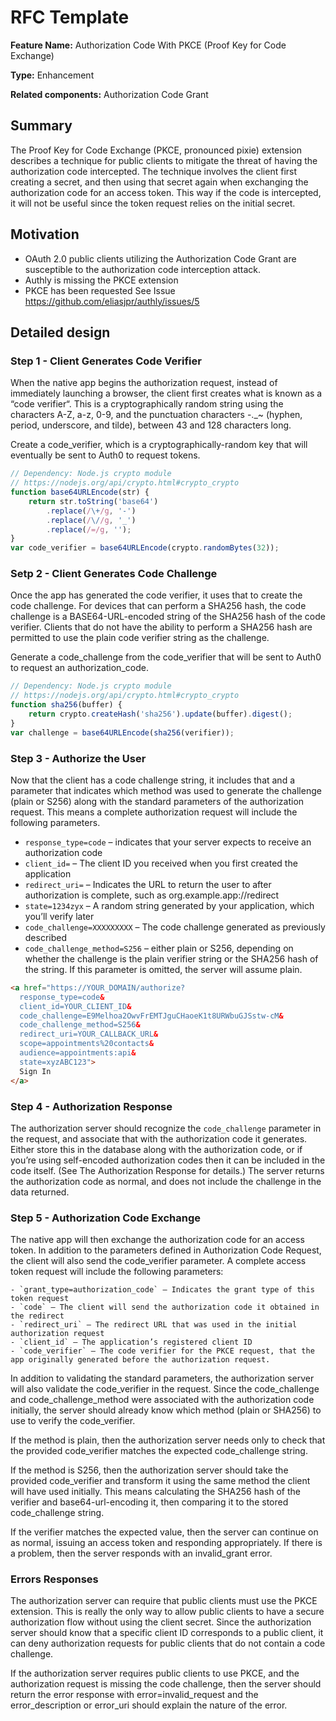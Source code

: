 # RFC Template

**Feature Name:** Authorization Code With PKCE (Proof Key for Code Exchange)

**Type:** Enhancement

**Related components:** Authorization Code Grant

## Summary

The Proof Key for Code Exchange (PKCE, pronounced pixie) extension describes a technique for public clients to mitigate the threat of having the authorization code intercepted. The technique involves the client first creating a secret, and then using that secret again when exchanging the authorization code for an access token. This way if the code is intercepted, it will not be useful since the token request relies on the initial secret.

## Motivation

- OAuth 2.0 public clients utilizing the Authorization Code Grant are susceptible to the authorization code interception attack.
- Authly is missing the PKCE extension
- PKCE has been requested See Issue https://github.com/eliasjpr/authly/issues/5

## Detailed design

### Step 1 - Client Generates Code Verifier

When the native app begins the authorization request, instead of immediately launching a browser, the client first creates what is known as a “code verifier“. This is a cryptographically random string using the characters A-Z, a-z, 0-9, and the punctuation characters -._~ (hyphen, period, underscore, and tilde), between 43 and 128 characters long.

Create a code_verifier, which is a cryptographically-random key that will eventually be sent to Auth0 to request tokens. 

```javascript 
// Dependency: Node.js crypto module
// https://nodejs.org/api/crypto.html#crypto_crypto
function base64URLEncode(str) {
    return str.toString('base64')
        .replace(/\+/g, '-')
        .replace(/\//g, '_')
        .replace(/=/g, '');
}
var code_verifier = base64URLEncode(crypto.randomBytes(32));
```

### Setp 2 - Client Generates Code Challenge 

Once the app has generated the code verifier, it uses that to create the code challenge. For devices that can perform a SHA256 hash, the code challenge is a BASE64-URL-encoded string of the SHA256 hash of the code verifier. Clients that do not have the ability to perform a SHA256 hash are permitted to use the plain code verifier string as the challenge.

Generate a code_challenge from the code_verifier that will be sent to Auth0 to request an authorization_code.

```javascript
// Dependency: Node.js crypto module
// https://nodejs.org/api/crypto.html#crypto_crypto
function sha256(buffer) {
    return crypto.createHash('sha256').update(buffer).digest();
}
var challenge = base64URLEncode(sha256(verifier));

```

### Step 3 - Authorize the User

Now that the client has a code challenge string, it includes that and a parameter that indicates which method was used to generate the challenge (plain or S256) along with the standard parameters of the authorization request. This means a complete authorization request will include the following parameters.

- `response_type=code` – indicates that your server expects to receive an authorization code
- `client_id=` – The client ID you received when you first created the application
- `redirect_uri=` – Indicates the URL to return the user to after authorization is complete, such as org.example.app://redirect
- `state=1234zyx` – A random string generated by your application, which you’ll verify later
- `code_challenge=XXXXXXXXX` – The code challenge generated as previously described
- `code_challenge_method=S256` – either plain or S256, depending on whether the challenge is the plain verifier string or the SHA256 hash of the string. If this parameter is omitted, the server will assume plain.

```html
<a href="https://YOUR_DOMAIN/authorize?
  response_type=code&
  client_id=YOUR_CLIENT_ID&
  code_challenge=E9Melhoa2OwvFrEMTJguCHaoeK1t8URWbuGJSstw-cM&
  code_challenge_method=S256&
  redirect_uri=YOUR_CALLBACK_URL&
  scope=appointments%20contacts&
  audience=appointments:api&
  state=xyzABC123">
  Sign In
</a>
```

### Step 4 - Authorization Response

The authorization server should recognize the `code_challenge` parameter in the request, and associate that with the authorization code it generates. Either store this in the database along with the authorization code, or if you’re using self-encoded authorization codes then it can be included in the code itself. (See The Authorization Response for details.) The server returns the authorization code as normal, and does not include the challenge in the data returned.

### Step 5 - Authorization Code Exchange 

The native app will then exchange the authorization code for an access token. In addition to the parameters defined in Authorization Code Request, the client will also send the code_verifier parameter. A complete access token request will include the following parameters:

    - `grant_type=authorization_code` – Indicates the grant type of this token request
    - `code` – The client will send the authorization code it obtained in the redirect
    - `redirect_uri` – The redirect URL that was used in the initial authorization request
    - `client_id` – The application’s registered client ID
    - `code_verifier` – The code verifier for the PKCE request, that the app originally generated before the authorization request.

In addition to validating the standard parameters, the authorization server will also validate the code_verifier in the request. Since the code_challenge and code_challenge_method were associated with the authorization code initially, the server should already know which method (plain or SHA256) to use to verify the code_verifier.

If the method is plain, then the authorization server needs only to check that the provided code_verifier matches the expected code_challenge string.

If the method is S256, then the authorization server should take the provided code_verifier and transform it using the same method the client will have used initially. This means calculating the SHA256 hash of the verifier and base64-url-encoding it, then comparing it to the stored code_challenge string.

If the verifier matches the expected value, then the server can continue on as normal, issuing an access token and responding appropriately. If there is a problem, then the server responds with an invalid_grant error.

### Errors Responses

The authorization server can require that public clients must use the PKCE extension. This is really the only way to allow public clients to have a secure authorization flow without using the client secret. Since the authorization server should know that a specific client ID corresponds to a public client, it can deny authorization requests for public clients that do not contain a code challenge.

If the authorization server requires public clients to use PKCE, and the authorization request is missing the code challenge, then the server should return the error response with error=invalid_request and the error_description or error_uri should explain the nature of the error.

